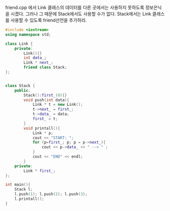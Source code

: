 friend.cpp 에서 Link 클래스의 데이터를 다른 곳에서는 사용하지 못하도록 
정보은닉을 시켰다. 그러나 그 때문에 Stack에서도 사용할 수가 없다.
Stack에서는 Link 클래스를 사용할 수 있도록 friend선언을 추가하라.

```c++
#include <iostream>
using namespace std;

class Link {
	private:
		Link(){}
		int data_;
		Link * next_;
		friend class Stack;
};


class Stack {
	public:
		Stack():first_(0){}
		void push(int data){
			Link * t = new Link();
			t->next_ = first_;
			t->data_ = data;
			first_ = t;
		}
		void printall(){
			Link * p;
			cout << "START: ";
			for (p=first_; p; p = p->next_){
				cout << p->data_ << " --> " ;
			}
			cout << "END" << endl;
		}
	private:
		Link * first_;
};

int main(){
	Stack l;
	l.push(1); l.push(2); l.push(3);
	l.printall();
}
```